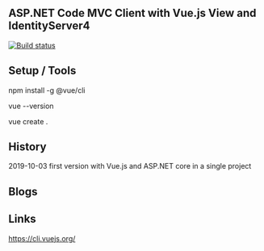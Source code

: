 ## ASP.NET Code MVC Client with Vue.js View and IdentityServer4 

[![Build status](https://ci.appveyor.com/api/projects/status/wkt4bkxgocxhetqn?svg=true)](https://ci.appveyor.com/project/damienbod/aspnetcoremvcangular)


## Setup / Tools

npm install -g @vue/cli

vue --version

vue create .


## History

2019-10-03 first version with Vue.js and ASP.NET core in a single project

## Blogs



## Links 

https://cli.vuejs.org/

